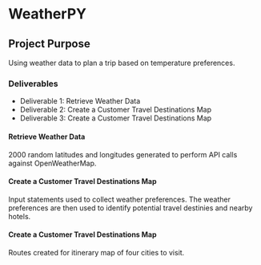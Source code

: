 # WeatherPY

## Project Purpose 
Using weather data to plan a trip based on temperature preferences. 

### Deliverables 
- Deliverable 1: Retrieve Weather Data
- Deliverable 2: Create a Customer Travel Destinations Map
- Deliverable 3: Create a Customer Travel Destinations Map

####  Retrieve Weather Data 
2000 random latitudes and longitudes generated to perform API calls against OpenWeatherMap. 

####  Create a Customer Travel Destinations Map
Input statements used to collect weather preferences. The weather preferences are then used to identify potential travel destinies and nearby hotels. 

####  Create a Customer Travel Destinations Map
Routes created for itinerary map of four cities to visit. 

